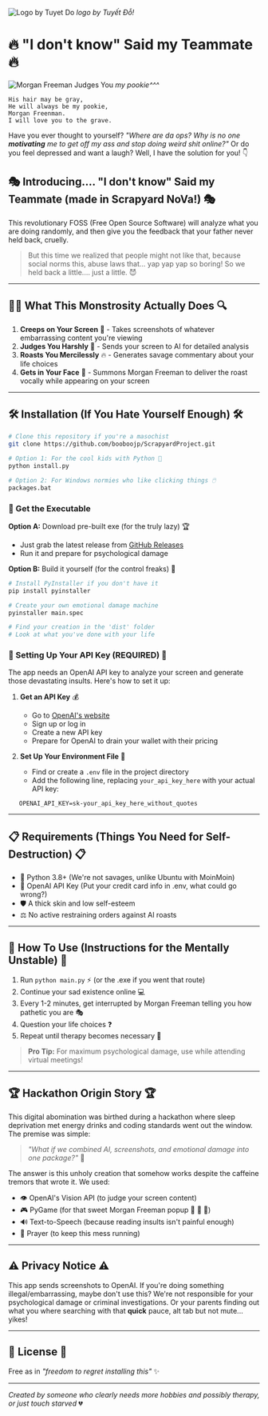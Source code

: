![Logo by Tuyet Do](https://i.ibb.co/ZpfY6J8m/untitled135-20250316105216.png)
*logo by Tuyết Đỗ!*
# 🔥 "I don't know" Said my Teammate 🔥
![Morgan Freeman Judges You](https://preview.redd.it/a-portrait-drawing-of-morgan-freeman-made-by-david-v0-5da0wvm19e4e1.png?auto=webp&s=d80462e066cdf88ce14067f53edee2935e67d623)
*my pookie^^^*



```Roses are red,
His hair may be gray,
He will always be my pookie,
Morgan Freenman.
I will love you to the grave.
```

Have you ever thought to yourself? *"Where are da ops? Why is no one **motivating** me to get off my ass and stop doing weird shit online?"* Or do you feel depressed and want a laugh? Well, I have the solution for you! 👇

## 🎭 Introducing.... **"I don't know" Said my Teammate** (made in Scrapyard NoVa!) 🎭

This revolutionary FOSS (Free Open Source Software) will analyze what you are doing randomly, and then give you the feedback that your father never held back, cruelly.

> But this time we realized that people might not like that, because social norms this, abuse laws that... yap yap yap so boring! So we held back a little.... just a little. 😈

---

## 🕵️‍♂️ What This Monstrosity Actually Does 🔍

1. **Creeps on Your Screen** 📸 - Takes screenshots of whatever embarrassing content you're viewing
2. **Judges You Harshly** 🧐 - Sends your screen to AI for detailed analysis
3. **Roasts You Mercilessly** 🔥 - Generates savage commentary about your life choices
4. **Gets in Your Face** 👴 - Summons Morgan Freeman to deliver the roast vocally while appearing on your screen

---

## 🛠️ Installation (If You Hate Yourself Enough) 🛠️

```bash
# Clone this repository if you're a masochist
git clone https://github.com/booboojp/ScrapyardProject.git

# Option 1: For the cool kids with Python 🐍
python install.py

# Option 2: For Windows normies who like clicking things 🖱️
packages.bat
```

### 💾 Get the Executable

**Option A:** Download pre-built exe (for the truly lazy) 🏆
- Just grab the latest release from [GitHub Releases](https://github.com/booboojp/ScrapyardProject/releases)
- Run it and prepare for psychological damage

**Option B:** Build it yourself (for the control freaks) 🔨
```bash
# Install PyInstaller if you don't have it
pip install pyinstaller

# Create your own emotional damage machine
pyinstaller main.spec

# Find your creation in the 'dist' folder
# Look at what you've done with your life
```

### 🔑 Setting Up Your API Key (REQUIRED) 🔑

The app needs an OpenAI API key to analyze your screen and generate those devastating insults. Here's how to set it up:

1. **Get an API Key** 💰
   - Go to [OpenAI's website](https://platform.openai.com/api-keys)
   - Sign up or log in
   - Create a new API key
   - Prepare for OpenAI to drain your wallet with their pricing

2. **Set Up Your Environment File** 📝
   - Find or create a `.env` file in the project directory
   - Add the following line, replacing `your_api_key_here` with your actual API key:
```
   OPENAI_API_KEY=sk-your_api_key_here_without_quotes
```

---

## 📋 Requirements (Things You Need for Self-Destruction) 📋

- 🐍 Python 3.8+ (We're not savages, unlike Ubuntu with MoinMoin)
- 🔑 OpenAI API Key (Put your credit card info in .env, what could go wrong?)
- 🛡️ A thick skin and low self-esteem
- ⚖️ No active restraining orders against AI roasts

---

## 🚀 How To Use (Instructions for the Mentally Unstable) 🚀

1. Run `python main.py` ⚡ (or the .exe if you went that route)
2. Continue your sad existence online 💻
3. Every 1-2 minutes, get interrupted by Morgan Freeman telling you how pathetic you are 🎭
4. Question your life choices ❓
5. Repeat until therapy becomes necessary 🧠

> **Pro Tip:** For maximum psychological damage, use while attending virtual meetings!

---

## 🏆 Hackathon Origin Story 🏆

This digital abomination was birthed during a hackathon where sleep deprivation met energy drinks and coding standards went out the window. The premise was simple: 

> *"What if we combined AI, screenshots, and emotional damage into one package?"* 💭

The answer is this unholy creation that somehow works despite the caffeine tremors that wrote it. We used:

- 👁️ OpenAI's Vision API (to judge your screen content)
- 🎮 PyGame (for that sweet Morgan Freeman popup 💖 💖 💖)
- 🔊 Text-to-Speech (because reading insults isn't painful enough)
- 🙏 Prayer (to keep this mess running)

---

## ⚠️ Privacy Notice ⚠️

This app sends screenshots to OpenAI. If you're doing something illegal/embarrassing, maybe don't use this? We're not responsible for your psychological damage or criminal investigations. Or your parents finding out what you where searching with that **quick** pauce, alt tab but not mute... yikes!

---

## 📜 License 📜

Free as in *"freedom to regret installing this"* ✨

---

*Created by someone who clearly needs more hobbies and possibly therapy, or just touch starved* 💔
